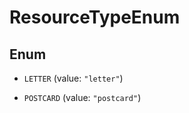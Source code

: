 

# ResourceTypeEnum

## Enum


* `LETTER` (value: `"letter"`)

* `POSTCARD` (value: `"postcard"`)



